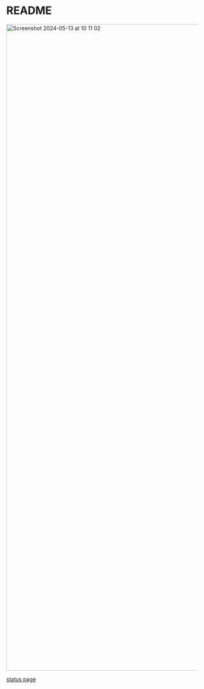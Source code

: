 # README


<img width="1701" alt="Screenshot 2024-05-13 at 10 11 02" src="https://github.com/Ivanov-Anton/prod_mag/assets/10907664/bc1ea3a8-6a0c-4812-a0bd-523a4fbc0fff">

[status page](https://prod-mag.betteruptime.com/)
